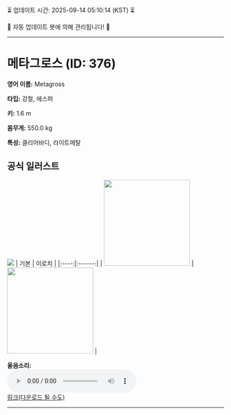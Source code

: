 
⏳ 업데이트 시간: 2025-09-14 05:10:14 (KST) ⏳

🤖 자동 업데이트 봇에 의해 관리됩니다! 🤖

---

# 메타그로스 (ID: 376)
**영어 이름:** Metagross

**타입:** 강철, 에스퍼

**키:** 1.6 m

**몸무게:** 550.0 kg

**특성:** 클리어바디, 라이트메탈

## 공식 일러스트
![](https://raw.githubusercontent.com/PokeAPI/sprites/master/sprites/pokemon/other/official-artwork/376.png)
| 기본 | 이로치 |
|:----:|:------:|
| <img src="http://play.pokemonshowdown.com/sprites/ani/metagross.gif" width="200"> | <img src="http://play.pokemonshowdown.com/sprites/ani-shiny/metagross.gif" width="200"> |

**울음소리:**<br><audio controls src="https://raw.githubusercontent.com/PokeAPI/cries/main/cries/pokemon/latest/376.ogg"></audio><br> [링크(다운로드 될 수도)](https://raw.githubusercontent.com/PokeAPI/cries/main/cries/pokemon/latest/376.ogg)


---
